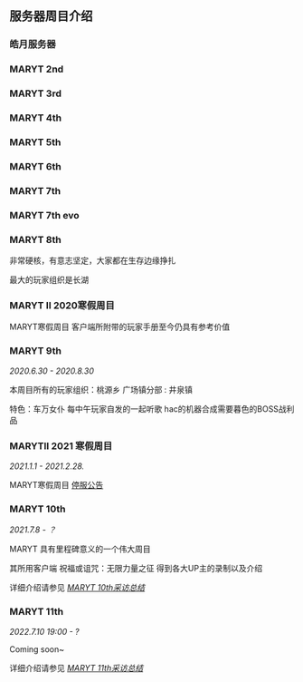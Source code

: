 ## 服务器周目介绍

### 皓月服务器

### MARYT  2nd

### MARYT  3rd

### MARYT 4th

### MARYT 5th

### MARYT 6th

### MARYT 7th

### MARYT 7th evo

### MARYT  8th

非常硬核，有意志坚定，大家都在生存边缘挣扎

最大的玩家组织是长湖

### MARYT II 2020寒假周目

MARYT寒假周目 客户端所附带的玩家手册至今仍具有参考价值

### MARYT 9th

*2020.6.30 - 2020.8.30*

本周目所有的玩家组织：桃源乡 广场镇分部 : 井泉镇

特色：车万女仆 每中午玩家自发的一起听歌 hac的机器合成需要暮色的BOSS战利品

### MARYTII  2021 寒假周目

*2021.1.1 - 2021.2.28.*

MARYT寒假周目 [停服公告](https://maryt.world/maryt-ii-2021/)

### MARYT 10th

*2021.7.8 - ？*

MARYT 具有里程碑意义的一个伟大周目 

其所用客户端 祝福或诅咒：无限力量之征 得到各大UP主的录制以及介绍

详细介绍请参见 [*MARYT 10th采访总结*](https://g-c-z.cc/10th-reporter)

### MARYT 11th

*2022.7.10 19:00 - ?*

Coming soon~

详细介绍请参见 [*MARYT 11th采访总结*](https://g-c-z.cc/11th-reporter)

